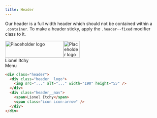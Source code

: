 ```yaml
---
title: Header
---
```


Our header is a full width header which should not be contained within a `.container`.
To make a header sticky, apply the `.header--fixed` modifier class to it.

<div class="header">
  <div class="header__logo"><img class="hidden--small" src="//placehold.it/190x55" alt="Placeholder logo" width="190" height="55"><img class="hidden--medium-and-up" src="//placehold.it/52x55" alt="Placeholder logo" width="52" height="55"></div>
  <div class="header__nav">
    <div class="hidden--small"><span class="gamma push10--right">Lionel Itchy</span><span class="icon icon-arrow"></span></div>
    <div class="hidden--medium-and-up"><span class="icon icon-menu" aria-hidden="true"></span><span class="gamma"> Menu</span></div>
  </div>
</div>

```html
<div class="header">
  <div class="header__logo">
    <img src="..." alt="..." width="190" height="55" />
  </div>
  <div class="header__nav">
    <span>Lionel Itchy</span>
    <span class="icon icon-arrow" />
  </div>
</div>
```

